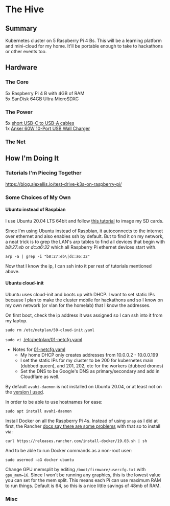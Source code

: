 # The Hive

## Summary

Kubernetes cluster on 5 Raspberry Pi 4 Bs. This will be a learning platform and mini-cloud for my home.  It'll be portable enough to take to hackathons or other events too.

## Hardware

### The Core
5x Raspberry Pi 4 B with 4GB of RAM  
5x SanDisk 64GB Ultra MicroSDXC

### The Power
5x [short USB-C to USB-A cables](https://www.amazon.com/gp/product/B07NL8CMKR/)  
1x [Anker 60W 10-Port USB Wall Charger](https://www.amazon.com/gp/product/B00YRYS4T4/)

### The Net

## How I'm Doing It

### Tutorials I'm Piecing Together

https://blog.alexellis.io/test-drive-k3s-on-raspberry-pi/  


### Some Choices of My Own

#### Ubuntu instead of Raspbian ####

I use Ubuntu 20.04 LTS 64bit and follow [this tutorial](https://ubuntu.com/tutorials/how-to-install-ubuntu-on-your-raspberry-pi#1-overview) to image my SD cards.

Since I'm using Ubuntu instead of Raspbian, it autoconnects to the internet over ethernet and also enables ssh by default.  But to find it on my network, a neat trick is to grep the LAN's arp tables to find all devices that begin with *b8:27:eb* or *dc:a6:32* which all Raspberry Pi ethernet devices start with.

`arp -a | grep -i "b8:27:eb\|dc:a6:32"`

Now that I know the ip, I can ssh into it per rest of tutorials mentioned above.

#### Ubuntu cloud-init ####

Ubuntu uses cloud-init and boots up with DHCP. I want to set static IPs because I plan to make the cluster mobile for hackathons and so I know on my own network (or vlan for the homelab) that I know the addresses.

On first boot, check the ip address it was assigned so I can ssh into it from my laptop.

`sudo rm /etc/netplan/50-cloud-init.yaml`  

`sudo vi `[/etc/netplan/01-netcfg.yaml](01-netcfg.yaml)  

*  Notes for [01-netcfg.yaml](01-netcfg.yaml)
    *  My home DHCP only creates addresses from 10.0.0.2 - 10.0.0.199
    *  I set the static IPs for my cluster to be 200 for kubernetes main (dubbed queen), and 201, 202, etc for the workers (dubbed drones)
    *  Set the DNS to be Google's DNS as primary/secondary and add in Cloudflare as well.

By default `avahi-daemon` is not installed on Ubuntu 20.04, or at least not on the [version I used](https://ubuntu.com/download/raspberry-pi/thank-you?version=20.04&architecture=arm64+raspi).

In order to be able to use hostnames for ease:

`sudo apt install avahi-daemon`

Install Docker on all the Raspberry Pi 4s. Instead of using `snap` as I did at first, the Rancher [docs say there are some problems](https://rancher.com/docs/k3s/latest/en/advanced/#using-docker-as-the-container-runtime) with that so to install via:

`curl https://releases.rancher.com/install-docker/19.03.sh | sh`

And to be able to run Docker commands as a non-root user:

`sudo usermod -aG docker ubuntu`

Change GPU memsplit by editing `/boot/firmware/usercfg.txt` with `gpu_mem=16`.  Since I won't be running any graphics, this is the lowest value you can set for the mem split. This means each Pi can use maximum RAM to run things. Default is 64, so this is a nice little savings of 48mb of RAM.

### Misc
